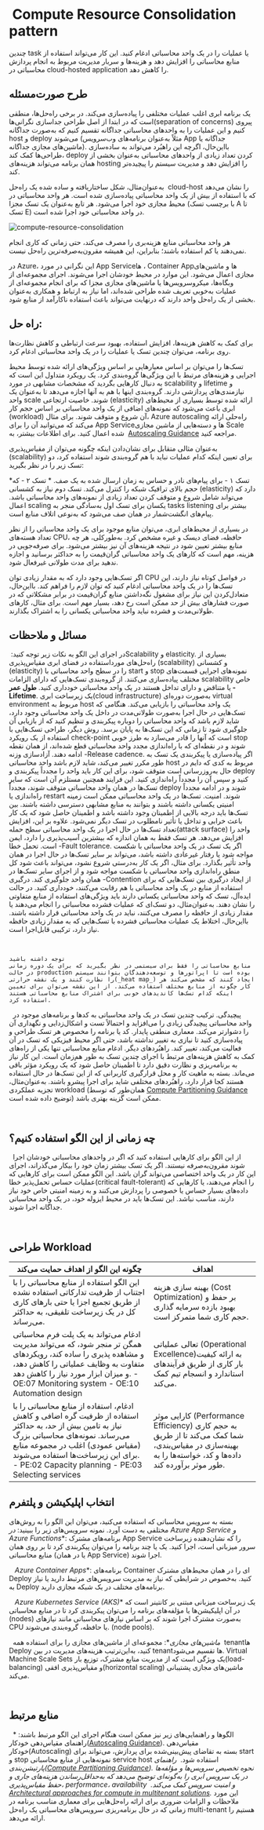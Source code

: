 # ‌ Compute Resource Consolidation pattern
 
چندین task یا عملیات را در یک واحد محاسباتی ادغام کنید. این کار می‌تواند استفاده از منابع محاسباتی را افزایش دهد و هزینه‌ها و سربار مدیریت مربوط به انجام پردازش محاسباتی در cloud-hosted application را کاهش دهد.

## طرح صورت‌مسئله

یک برنامه ابری اغلب عملیات مختلفی را پیاده‌سازی می‌کند. در برخی راه‌حل‌ها، منطقی است که در ابتدا از اصل طراحی جداسازی نگرانی‌ها(separation of concerns) پیروی کنیم و این عملیات را به واحدهای محاسباتی جداگانه تقسیم کنیم که به‌صورت جداگانه host و deploy می‌شوند (مثلاً به‌عنوان برنامه‌های وب‌سرویس App جداگانه یا ماشین‌های مجازی جداگانه). بااین‌حال، اگرچه این راهبُرد می‌تواند به ساده‌سازی طراحی‌ها کمک کند، deploy کردن تعداد زیادی از واحدهای محاسباتی به‌عنوان بخشی از همان برنامه می‌تواند هزینه‌های hosting را افزایش دهد و مدیریت سیستم را پیچیده‌تر کند. 
 
به‌عنوان‌مثال، شکل ساختاریافته و ساده شده یک راه‌حل  cloud-host را نشان می‌دهد که با استفاده از بیش از یک واحد محاسباتی پیاده‌سازی شده است. هر واحد محاسباتی در محیط مجازی خود اجرا می‌شود. هر تابع به‌عنوان یک تسک مجزا (با برچسب تسک A تا تسک E) در واحد محاسباتی خود اجرا شده است.

![compute-resource-consolidation](../assets/design_implementation/compute-resource-consolidation-diagram.png)


هر واحد محاسباتی منابع هزینه‌بری را مصرف می‌کند، حتی زمانی که کاری انجام نمی‌دهند یا کم استفاده باشند؛ بنابراین، این همیشه مقرون‌به‌صرفه‌ترین راه‌حل نیست. 
 
در Azure، این نگرانی در مورد App Serviceها ، Container Appها و ماشین‌های مجازی اعمال می‌شود. این موارد در محیط خودشان اجرا می‌شوند. اجرای مجموعه‌ای از وبگاه‌ها، میکروسرویس‌ها یا ماشین‌های مجازی مجزا که برای انجام مجموعه‌ای از عملیات به‌خوبی تعریف شده طراحی شده‌اند، اما نیاز به ارتباط و همکاری به‌عنوان بخشی از یک راه‌حل واحد دارند که درنهایت می‌تواند باعث استفاده ناکارآمد از منابع شود.

## راه حل:

برای کمک به کاهش هزینه‌ها، افزایش استفاده، بهبود سرعت ارتباطی و کاهش نظارت‌ها روی برنامه، می‌توان چندین تسک یا عملیات را در یک واحد محاسباتی ادغام کرد. 
 
تسک‌ها را می‌توان بر اساس معیارهایی بر اساس ویژگی‌های ارائه شده توسط محیط اجرایی و هزینه‌های مرتبط با این ویژگی‌ها گروه‌بندی کرد. یک رویکرد متداول این است که به دنبال کارهایی بگردید که مشخصات مشابهی در مورد scalability و lifetime و نیازمندی‌های پردازشی دارند. گروه‌بندی اینها با هم به آنها اجازه می‌دهد تا به‌عنوان یک واحد scale شوند. خاصیت ارتجاعی (elasticity) ارائه شده توسط بسیاری از محیط‌های ابری باعث می‌شود که نمونه‌های اضافی از یک واحد محاسباتی بر اساس حجم کار (workload) آن شروع و متوقف شوند. برای مثال، Azure autoscaling  راه‌حلی ارائه می‌کند که می‌توانید آن را برای App Serviceها و دسته‌هایی از ماشین مجازی  Scale شده اعمال کنید. برای اطلاعات بیشتر، به  [Autoscaling Guidance](https://learn.microsoft.com/en-us/previous-versions/msp-n-p/dn589774(v=pandp.10)) مراجعه کنید. 
 
به‌عنوان مثالی متقابل برای نشان‌دادن اینکه چگونه می‌توان از مقیاس‌پذیری (scalability) برای تعیین اینکه کدام عملیات نباید با هم گروه‌بندی شوند استفاده کرد، دو تسک زیر را در نظر بگیرید: 
 
*‏ تسک ۱ - برای پیام‌های نادر و حساس به زمان ارسال شده به یک صف. 
*‏ تسک ۲ - که حجم بالای ترافیک شبکه را کنترل می‌کند. 
تسک دوم نیاز به کشسانی (elasticity) دارد که می‌تواند شامل شروع و متوقف کردن تعداد زیادی از نمونه‌های واحد محاسباتی باشد. اعمال scaling یکسان برای تسک اول به‌سادگی منجر به tasks listening بیشتر برای پیام‌های انگشت‌شمار در همان صف می‌شود که به‌نوعی اتلاف منابع است. 
 
در بسیاری از محیط‌های ابری، می‌توان منابع موجود برای یک واحد محاسباتی را از نظر تعداد هسته‌های CPU، حافظه، فضای دیسک و غیره مشخص کرد. به‌طورکلی، هر چه منابع بیشتر تعیین شود در نتیجه هزینه‌های آن نیز بیشتر می‌شود. برای صرفه‌جویی در هزینه، مهم است که کارهای یک واحد محاسباتی گران‌قیمت را به حداکثر برسانید و اجازه ندهید برای مدت طولانی غیرفعال شود. 
 
اگر تسک‌هایی وجود دارد که به مقدار زیادی توان CPU در فواصل کوتاه نیاز دارند، این تسک‌ها را در یک واحد محاسباتی ادغام کنید که توان لازم را فراهم کند. بااین‌حال، متعادل‌کردن این نیاز برای مشغول نگه‌داشتن منابع گران‌قیمت در برابر مشکلاتی که در صورت فشارهای بیش از حد ممکن است رخ دهد، بسیار مهم است. برای مثال، کارهای طولانی‌مدت و فشرده نباید واحد محاسباتی یکسانی را به اشتراک بگذارند.

## مسائل و ملاحظات

در اجرای این الگو به نکات زیر توجه کنید:
‏Scalability و elasticity. بسیاری از راه‌حل‌های مورداستفاده در فضای ابری مقیاس‌پذیری (scalability) و کشسانی (elasticity) را در سطح واحد محاسباتی با start و stop نمونه‌های اجرایی قسمت‌های مختلف پیاده‌سازی می‌کنند. از گروه‌بندی تسک‌هایی که دارای الزامات scalability خاص یا متناقض و دارای تداخل هستند در یک واحد محاسباتی خودداری کنید.
‏**طول عمر -Lifetime**. یک زیرساخت ابری(cloud infrastructure) به‌صورت دوره‌ای virtual environment مربوط به host یک واحد محاسباتی را بازیابی می‌کند. هنگامی که تسک‌هایی در حال اجرا به‌صورت طولانی‌مدت در داخل یک واحد محاسباتی وجود دارد، شاید لازم باشد که واحد محاسباتی را دوباره پیکربندی و تنظیم کنید که از بازیابی آن جلوگیری شود تا زمانی که این تسک‌ها به پایان برسد. روش دیگر، طراحی تسک‌هایی با استفاده از یک رویکرد check-point است که آنها را قادر می‌سازد به طرز خوبی stop شوند و در نقطه‌ای که با راه‌اندازی مجدد واحد محاسباتی قطع شده‌اند، از همان نقطه ادامه دهند.
آزادسازی وزنه -Release cadence. اگر پیاده‌سازی یا پیکربندی یک تسک به طور مکرر تغییر می‌کند، شاید لازم باشد واحد محاسباتی host مربوط به کدی که دایم در حال به‌روزرسانی است متوقف شود، برای این کار باید واحد را مجدداً پیکربندی و deploy کنید و سپس آن را مجدداً راه‌اندازی کنید. این فرایند همچنین مستلزم آن است که سایر تسک‌ها در همان واحد محاسباتی متوقف شوند، مجدداً deploy شوند و در ادامه مجدداً راه‌اندازی یا restart شوند.
امنیت. تسک‌ها در یک واحد محاسباتی ممکن است زمینه امنیتی یکسانی داشته باشند و بتوانند به منابع مشابهی دسترسی داشته باشند. بین تسک‌ها باید درجه بالایی از اطمینان وجود داشته باشد و اطمینان حاصل شود که یک کار باعث خرابی و تداخل یا تأثیر نامطلوب در تسک دیگر نمی‌شود. علاوه بر این، افزایش تعداد تسک‌ها در حال اجرا در یک واحد محاسباتی سطح حمله(attack surface) واحد را افزایش می‌دهد. هر تسک فقط به همان اندازه که بیشترین آسیب‌پذیری را دارد، ایمن است.
‏تحمل خطا -Fault tolerance. اگر یک تسک در یک واحد محاسباتی با شکست مواجه شود یا رفتار غیرعادی داشته باشد، می‌تواند بر سایر تسک‌ها در حال اجرا در همان واحد تأثیر بگذارد. برای مثال، اگر یک کار به‌درستی شروع نشود، می‌تواند باعث شود کل منطق راه‌اندازی واحد محاسباتی با شکست مواجه شود و از اجرای سایر تسک‌ها در همان واحد جلوگیری کند.
‏درگیری -Contention از ایجاد درگیری بین تسک‌هایی که برای استفاده از منابع در یک واحد محاسباتی با هم رقابت می‌کنند، خودداری کنید. در حالت ایده‌آل، تسک که واحد محاسباتی یکسانی دارند باید ویژگی‌های استفاده از منابع متفاوتی را نشان دهند. به‌عنوان‌مثال، دو تسک‌ای که عملیات فشرده محاسباتی را انجام می‌دهند یا مقدار زیادی از حافظه را مصرف می‌کنند، نباید در یک واحد محاسباتی قرار داشته باشند. بااین‌حال، اختلاط یک عملیات محاسباتی فشرده با تسک‌هایی که به مقدار زیادی حافظه نیاز دارد، ترکیبی قابل‌اجرا است.

 
```
توجه داشته باشید
منابع محاسباتی را فقط برای سیستمی در نظر بگیرید که برای یک دوره زمانی در حالت production بوده است تا اپراتورها و توسعه‌دهندگان بتوانند سیستم را نظارت کنند و یک نقشه حرارتی(_heat map_) ایجاد کنند که مشخص می‌کند هر کار چگونه از منابع مختلف استفاده می‌کند. از این نقشه می‌توان برای تعیین اینکه کدام تسک‌ها کاندیدهای خوبی برای اشتراک منابع محاسباتی هستند استفاده کرد.
```

 
پیچیدگی. ترکیب چندین تسک در یک واحد محاسباتی به کدها و برنامه‌های موجود در واحد محاسباتی پیچیدگی زیادی را می‌افزاید و احتمالاً تست و اشکال‌زدایی و نگهداری آن را دشوارتر می‌کند.
معماری منطقی پایدار. کد یا برنامه را مخصوص هر تسک طراحی و پیاده‌سازی کنید تا نیازی به تغییر نداشته باشد، حتی اگر محیط فیزیکی که تسک در آن فعالیت می‌کند، تغییر کند.
راهبُردهای دیگر. ادغام منابع محاسباتی تنها یکی از راه‌های کمک به کاهش هزینه‌های مرتبط با اجرای چندین تسک به طور هم‌زمان است. این کار نیاز به برنامه‌ریزی و نظارت دقیق دارد تا اطمینان حاصل شود که یک رویکرد مؤثر باقی می‌ماند. بسته به ماهیت کار و محل قرارگیری کاربرانی که از این تسک‌ها در حال استفاده هستند کجا قرار دارد، راهبُردهای مختلفی شاید برای اجرا پیشرو باشند. به‌عنوان‌مثال، تجزیه عملکردی workload (همان‌طور که توسط [Compute Partitioning Guidance](https://learn.microsoft.com/en-us/previous-versions/msp-n-p/dn589773(v=pandp.10)) توضیح داده شده است) ممکن است گزینه بهتری باشد.

 
## چه زمانی از این الگو استفاده کنیم؟

 
از این الگو برای کارهایی استفاده کنید که اگر در واحدهای محاسباتی خودشان اجرا شوند مقرون‌به‌صرفه نیستند. اگر یک تسک بیشتر زمان خود را بیکار می‌گذراند، اجرای این کار در یک واحد اختصاصی می‌تواند گران باشد.
این الگو ممکن است برای کارهایی که عملیات حساس تحمل‌پذیر خطا(critical fault-tolerant) را انجام می‌دهند، یا کارهایی که داده‌های بسیار حساس یا خصوصی را پردازش می‌کنند و به زمینه امنیتی خاص خود نیاز دارند، مناسب نباشد. این تسک‌ها باید در محیط ایزوله خود، در یک واحد محاسباتی جداگانه اجرا شوند.

 
## طراحی Workload 

| چگونه این الگو از اهداف حمایت می‌کند                                                                                                                                                                                                                                       | اهداف                                                                                                                                                    |
| -------------------------------------------------------------------------------------------------------------------------------------------------------------------------------------------------------------------------------------------------------------------------- | -------------------------------------------------------------------------------------------------------------------------------------------------------- |
| این الگو استفاده از منابع محاسباتی را با اجتناب از ظرفیت تدارکاتی استفاده نشده از طریق تجمیع اجزا یا حتی بار‌های کاری کل در یک زیرساخت تلفیقی، به حداکثر می‌رساند.                                                                                                          | بهینه سازی هزینه (Cost Optimization) بر حفظ و بهبود بازده سرمایه گذاری حجم کاری شما متمرکز است.                                                          |
| ادغام می‌تواند به یک پلت فرم محاسباتی همگن تر منجر شود، که می‌تواند مدیریت و مشاهده پذیری را ساده کند، رویکرد‌های متفاوت به وظایف عملیاتی را کاهش دهد، و میزان ابزار مورد نیاز را کاهش دهد. - OE:07 Monitoring system - OE:10 Automation design                             | تعالی عملیاتی (Operational Excellence)به ارائه کیفیت بار کاری از طریق فرآیند‌های استاندارد و انسجام تیم کمک می‌کند.                                       |
| ادغام، استفاده از منابع محاسباتی را با استفاده از ظرفیت گره اضافی و کاهش نیاز به تامین بیش از حد، به حداکثر می‌رساند. نمونه‌‌های محاسباتی بزرگ (مقیاس عمودی) اغلب در مجموعه منابع برای این زیرساخت‌ها استفاده می‌شوند. - PE:02 Capacity planning - PE:03 Selecting services | کارایی موثر (Performance Efficiency) به حجم کاری شما کمک می‌کند تا از طریق بهینه‌سازی در مقیاس‌بندی، داده‌ها و کد، خواسته‌ها را به طور موثر برآورده کند. |


## انتخاب اپلیکیشن و  پلتفرم


بسته به سرویس محاسباتی که استفاده می‌کنید، می‌توان این الگو را به روش‌های مختلفی به دست آورد. نمونه سرویس‌‌های زیر را ببینید:
‏*در Azure App Service و Azure Functions**: برنامه‌‌های مشترک App Service را که نشان‌دهنده زیرساخت سرور میزبانی است، اجرا کنید. یک یا چند برنامه را می‌توان پیکربندی کرد تا بر روی همان منابع محاسباتی (یا در همان App Service) اجرا شوند.

 
‏ *‏Azure Container Apps**: برنامه‌‌های Container ‌ای را در همان محیط‌‌های مشترک Deploy کنید. به‌خصوص در شرایطی که نیاز به مدیریت سرویس‌‌های مرتبط دارید یا نیاز به Deploy برنامه‌‌های مختلف در یک شبکه مجازی دارید.

 
‏ *‏Azure Kubernetes Service (AKS)** یک زیرساخت میزبانی مبتنی بر کانتینر است که در آن اپلیکیشن‌ها یا مؤلفه‌‌های برنامه را می‌توان پیکربندی کرد تا در منابع محاسباتی (nodes) به‌صورت مشترک اجرا شوند که بر اساس نیازهای محاسباتی مانند نیازهای CPU یا حافظه، گروه‌بندی می‌شوند. (node pools).

 
‏ *ماشین‌‌های مجازی**: مجموعه‌ای از ماشین‌‌های مجازی را برای استفاده همه tenantها ‌ Deploy کنید، به‌این‌ترتیب هزینه‌‌های مدیریت در بین tenantها تقسیم می‌شود. Virtual Machine Scale Sets یک ویژگی است که از مدیریت منابع مشترک، توزیع بار(load-balancing) و مقیاس‌پذیری افقی(horizontal scaling) ماشین‌‌های مجازی پشتیبانی می‌کند.

 
## منابع مرتبط

 
الگوها و راهنمایی‌‌های زیر نیز ممکن است هنگام اجرای این الگو مرتبط باشند:
*‏ راهنمای مقیاس‌دهی خودکار([Autoscaling Guidance](https://learn.microsoft.com/en-us/previous-versions/msp-n-p/dn589774(v=pandp.10))). مقیاس‌دهی خودکار(Autoscaling) بسته به تقاضای پیش‌بینی‌شده برای پردازش، می‌تواند برای start و stop نمونه‌‌هایی از منابع محاسباتی service host استفاده شود.
*‏ راهنمای پارتیشن‌بندی([Compute Partitioning Guidance](https://learn.microsoft.com/en-us/previous-versions/msp-n-p/dn589773(v=pandp.10))). نحوه تخصیص سرویس‌ها و مؤلفه‌ها در یک سرویس ابری را به‌گونه‌ای توضیح می‌دهد که به‌حداقل‌رساندن هزینه‌‌های جاری و حفظ مقیاس‌پذیری، performance، availability و امنیت سرویس کمک می‌کند.
‏ *‏[Architectural approaches for compute in multitenant solutions](https://learn.microsoft.com/en-us/azure/architecture/guide/multitenant/approaches/compute#compute-resource-consolidation-pattern).** این مورد ملاحظات و الزامات ضروری برای ارائه راه‌حل‌هایی برای معماری مناسب برنامه در زمانی که در حال برنامه‌ریزی سرویس‌‌های محاسباتی یک راه‌حل multi-tenant هستیم را ارائه می‌دهد.

 
 